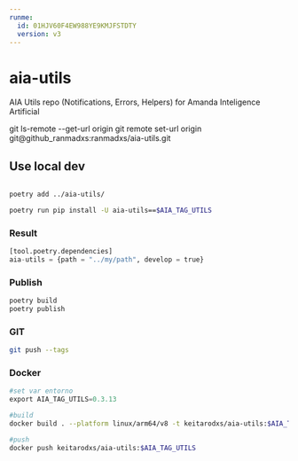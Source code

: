 ```yaml
---
runme:
  id: 01HJV60F4EW988YE9KMJFSTDTY
  version: v3
---
```


# aia-utils

AIA Utils repo (Notifications, Errors, Helpers) for Amanda Inteligence Artificial

git ls-remote --get-url origin
git remote set-url origin git@github_ranmadxs:ranmadxs/aia-utils.git

## Use local dev

```sh {"id":"01HJV60F4EW988YE9KMGH6GQ66"}

poetry add ../aia-utils/

poetry run pip install -U aia-utils==$AIA_TAG_UTILS

```

### Result

```python {"id":"01HJV60F4EW988YE9KMHTHYHH2"}
[tool.poetry.dependencies]
aia-utils = {path = "../my/path", develop = true}
```

### Publish

```python {"id":"01HKNX07Y6Y05A7PQ1W95AGV8K"}
poetry build 
poetry publish
```

### GIT

```sh {"id":"01HKS37PDVKE6JX3EZ4TVSAYYF"}
git push --tags
```

### Docker

```python {"id":"01HJV66J6EV6K8ECD6KNMET9KM"}
#set var entorno
export AIA_TAG_UTILS=0.3.13
```

```sh {"id":"01HJV64NSH238T2X9KXSA1A4FW"}
#build
docker build . --platform linux/arm64/v8 -t keitarodxs/aia-utils:$AIA_TAG_UTILS

#push
docker push keitarodxs/aia-utils:$AIA_TAG_UTILS
```
